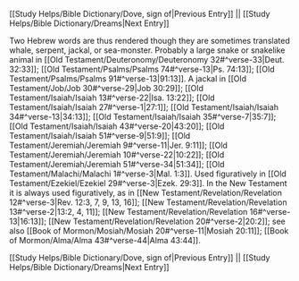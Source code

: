 [[Study Helps/Bible Dictionary/Dove, sign of|Previous Entry]]  ||  [[Study Helps/Bible Dictionary/Dreams|Next Entry]]

 Two Hebrew words are thus rendered though they are sometimes translated whale, serpent, jackal, or sea-monster. Probably a large snake or snakelike animal in [[Old Testament/Deuteronomy/Deuteronomy 32#^verse-33|Deut. 32:33]]; [[Old Testament/Psalms/Psalms 74#^verse-13|Ps. 74:13]]; [[Old Testament/Psalms/Psalms 91#^verse-13|91:13]]. A jackal in [[Old Testament/Job/Job 30#^verse-29|Job 30:29]]; [[Old Testament/Isaiah/Isaiah 13#^verse-22|Isa. 13:22]]; [[Old Testament/Isaiah/Isaiah 27#^verse-1|27:1]]; [[Old Testament/Isaiah/Isaiah 34#^verse-13|34:13]]; [[Old Testament/Isaiah/Isaiah 35#^verse-7|35:7]]; [[Old Testament/Isaiah/Isaiah 43#^verse-20|43:20]]; [[Old Testament/Isaiah/Isaiah 51#^verse-9|51:9]]; [[Old Testament/Jeremiah/Jeremiah 9#^verse-11|Jer. 9:11]]; [[Old Testament/Jeremiah/Jeremiah 10#^verse-22|10:22]]; [[Old Testament/Jeremiah/Jeremiah 51#^verse-34|51:34]]; [[Old Testament/Malachi/Malachi 1#^verse-3|Mal. 1:3]]. Used figuratively in [[Old Testament/Ezekiel/Ezekiel 29#^verse-3|Ezek. 29:3]]. In the New Testament it is always used figuratively, as in [[New Testament/Revelation/Revelation 12#^verse-3|Rev. 12:3, 7, 9, 13, 16]]; [[New Testament/Revelation/Revelation 13#^verse-2|13:2, 4, 11]]; [[New Testament/Revelation/Revelation 16#^verse-13|16:13]]; [[New Testament/Revelation/Revelation 20#^verse-2|20:2]]; see also [[Book of Mormon/Mosiah/Mosiah 20#^verse-11|Mosiah 20:11]]; [[Book of Mormon/Alma/Alma 43#^verse-44|Alma 43:44]].

[[Study Helps/Bible Dictionary/Dove, sign of|Previous Entry]]  ||  [[Study Helps/Bible Dictionary/Dreams|Next Entry]]